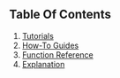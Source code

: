 ## Table Of Contents

1. [Tutorials](tutorials.md)
2. [How-To Guides](how-to-guides.md)
3. [Function Reference](reference.md)
4. [Explanation](explanation.md)

